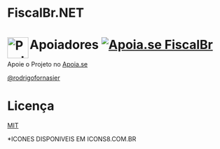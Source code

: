 # FiscalBr.NET

# Apoiadores <img align="left" alt="Partners" width="48px" src="https://raw.githubusercontent.com/osamueloliveira/FiscalBr.NET/master/images/partners-48px.png" /> [![Apoia.se FiscalBr](https://img.shields.io/badge/apoia.se-FiscalBr-red)](https://apoia.se/fiscalbr)

Apoie o Projeto no [Apoia.se](https://apoia.se/fiscalbr)

[@rodrigofornasier](https://github.com/rodrigofornasier)

# Licença

[MIT](https://github.com/osamueloliveira/FiscalBr.NET/blob/master/LICENSE)


*ICONES DISPONIVEIS EM ICONS8.COM.BR
